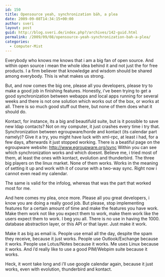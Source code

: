 ```yaml
---
id: 150
title: Opensource yeah, synchronization bäh, a plea
date: 2009-09-08T14:34:15+00:00
author: sveri
layout: post
guid: http://blog.sveri.de/index.php?/archives/142-guid.html
permalink: /2009/09/08/opensource-yeah-synchronization-bah-a-plea/
categories:
  - Computer-Mist
---
```

Everybody who knows me knows that i am a big fan of open source. And within open source i mean the whole idea behind it and not just the for free products. I a firm believer that knowledge and wisdom should be shared among everybody. This is what makes us strong.



But, and now comes the big one, please all you developers, please try to make a good job in finishing features. Honestly, i&#8217;ve been trying to get a good synchronization between webapps and local apps running for several weeks and there is not one solution which works out of the box, or works at all. There is so much good stuff out there, but none of them does what it should do.



Kontact, for instance, its a big and beautifuld suite, but is it possible to save new ldap contacts? Not on my computer, it just crashes every time i try that. Synchronization between egroupware/horde and kontact (its calendar part namely)? Give it a try, you might have luck with xml-rpc, at least i had, for a few days, afterwards it just stopped working. There is a beatiful page on the egroupware website: http://www.egroupware.org/sync Within you can see which synchronization works and which doesnt. Believe me, i tried most of them, at least the ones with kontact, evolution and thunderbird. The three big players on the linux market. None of them works. Works in the meaning of setting it up and work with it of course with a two-way sync. Right now i cannot even read my calendar.



The same is valid for the infolog, whereas that was the part that worked most for me.



And here comes my plea, once more. Please all you great developers, i know you are doing a really good job. But please, stop implementing features for a certain amount of time and make the features you have work. Make them work not like you expect them to work, make them work like the users expect them to work. I beg you all. There is no use in having the 1000. database abstraction layer, or this API or that layer. Just make it work.



Make it as big as email is. People use email all the day, despite the spam they receive, because it just works. People use Outlook/Exchange because it works. People use Lotus/Notes because it works. Me uses Linux because it works. And i&#8217;d really like to use a good PIM/Webpim suite because it works.



Heck, it wont take long and i&#8217;ll use google calendar again, because it just works, even with evolution, thunderbird and kontact.